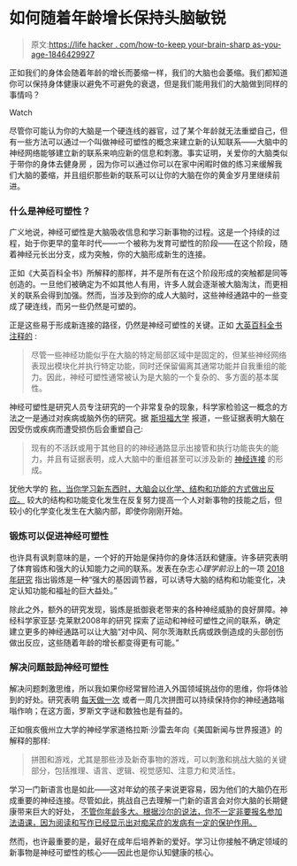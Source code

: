 # 如何随着年龄增长保持头脑敏锐

> 原文:[https://life hacker . com/how-to-keep your-brain-sharp as-you-age-1846429927](https://lifehacker.com/how-to-keep-your-brain-sharp-as-you-age-1846429927)

正如我们的身体会随着年龄的增长而萎缩一样，我们的大脑也会萎缩。我们都知道你可以保持身体健康以避免不可避免的衰退，但是我们能用我们的大脑做到同样的事情吗？

Watch

尽管你可能认为你的大脑是一个硬连线的器官，过了某个年龄就无法重塑自己，但有一些方法可以通过一个叫做神经可塑性的概念来建立新的认知联系——大脑中的神经网络能够建立新的联系来响应新的信息和刺激。事实证明，关爱你的大脑类似于带你的身体去健身房 ，因为你可以通过你可以在家中闲暇时做的练习来缓解我们大脑的萎缩，并且组织那些新的联系可以让你的大脑在你的黄金岁月里继续前进。

### 什么是神经可塑性？

广义地说，神经可塑性是大脑吸收信息和学习新事物的过程。这是一个持续的过程，始于你更早的童年时代——一个被称为发育可塑性的阶段——在这个阶段，随着神经元长出分支，成为突触，你的大脑形成新生的连接。

正如《大英百科全书》所解释的那样，并不是所有在这个阶段形成的突触都是同等创造的。一旦他们被确定为不如其他人有用，许多人就会逐渐被大脑淘汰，而更相关的联系会得到加强。然而，当涉及到你的成人大脑时，这些神经通路中的一些变成了硬连线，而另一些仍然是可塑的。

正是这些易于形成新连接的路径，仍然是神经可塑性的关键。正如 [大英百科全书注释的](https://www.britannica.com/science/neuroplasticity) :

> 尽管一些神经功能似乎在大脑的特定局部区域中是固定的，但某些神经网络表现出模块化并执行特定功能，同时还保留偏离其通常功能并自我重组的能力。因此，神经可塑性通常被认为是大脑的一个复杂的、多方面的基本属性。

神经可塑性是研究人员专注研究的一个非常复杂的现象，科学家检验这一概念的方法之一是通过对疾病或脑外伤的研究。据 [斯坦福大学](https://hopes.stanford.edu/neuroplasticity/) 报道，一些证据表明大脑在因受伤或疾病而遭受损伤后会重塑自己:

> 现有的不活跃或用于其他目的的神经通路显示出接管和执行功能丧失的能力，并且有证据表明，成人大脑中的重组甚至可以涉及新的 [神经连接](https://hopes.stanford.edu/glossary/neural-connections/) 的形成。

犹他大学的 [称，当你学习新东西时，大脑会以化学、结构和功能的方式做出反应。](https://accelerate.uofuhealth.utah.edu/explore/neuroplasticity-how-to-use-your-brain-s-malleability-to-improve-your-well-being) 较大的结构和功能变化发生在反复努力提高一个人对新事物的技能之后，但较小的化学变化发生在大脑内部，即使你刚刚开始。

### 锻炼可以促进神经可塑性

也许具有讽刺意味的是，一个好的开始是保持你的身体活跃和健康。许多研究表明了体育锻炼和强大的认知能力之间的联系。发表在杂志*心理学前沿*上的一项 [2018年研究](https://www.ncbi.nlm.nih.gov/pmc/articles/PMC5934999/) 指出锻炼是一种“强大的基因调节器，可以诱导大脑的结构和功能变化，决定认知功能和福祉的巨大益处。”

除此之外，额外的研究发现，锻炼是抵御衰老带来的各种神经威胁的良好屏障。神经科学家亚瑟·克莱默2008年的研究 探索了运动和神经可塑性之间的联系，确定建立更多的神经通路可以让大脑“对中风、阿尔茨海默氏病或跌倒造成的头部创伤做出反应，这些随着年龄的增长都变得更有可能。”

### 解决问题鼓励神经可塑性

解决问题刺激思维，所以我如果你经常冒险进入外国领域挑战你的思维，你将体验到的好处。研究表明 [每天做一次](https://onlinelibrary.wiley.com/doi/abs/10.1002/gps.5033) 或者一周几次拼图可以持续保持你的神经通路嗡嗡作响；在这方面，罗斯文字谜和数独也是有益的。

正如俄亥俄州立大学的神经学家道格拉斯·沙雷去年向《美国新闻与世界报道》的解释的那样:

> 拼图和游戏，尤其是那些涉及新奇事物的游戏，可以刺激和挑战大脑的关键部分，包括推理、语言、逻辑、视觉感知、注意力和灵活性。

学习一门新语言也是如此——这对年幼的孩子来说更容易，因为他们的大脑仍在形成重要的神经连接。尽管如此，挑战自己去理解一门新的语言会对你大脑的长期健康带来巨大的好处， [不管你年龄多大。根据沙尔的说法，你不一定非要报名参加法语课，因为阅读和写作已经显示出对痴呆症的发病有一定的保护作用。](https://www.livescience.com/46048-learning-new-language-brain.html)

然而，也许最重要的是，最好在成年后培养新的爱好。学习让你接触不确定领域的新事物是神经可塑性的核心——因此也是你认知健康的核心。
